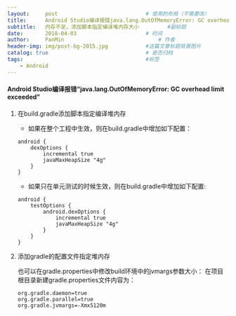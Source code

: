 ```yaml
---
layout:     post                            # 使用的布局（不需要改）
title:      Android Studio编译报错java.lang.OutOfMemoryError: GC overhead limit exceeded      # 标题
subtitle:   内存不足，添加脚本指定编译堆内存大小         #副标题
date:       2018-04-03                      # 时间
author:     PanMin                              # 作者
header-img: img/post-bg-2015.jpg            #这篇文章标题背景图片
catalog: true                               # 是否归档
tags:                                       #标签
    - Android
---
```


#### Android Studio编译报错“java.lang.OutOfMemoryError: GC overhead limit exceeded” 

1. 在build.gradle添加脚本指定编译堆内存
	
	* 如果在整个工程中生效，则在build.gradle中增加如下配置：
	```
	android {
		dexOptions {
        	incremental true
        	javaMaxHeapSize "4g"
    	}
	}
	```
 
	* 如果只在单元测试的时候生效，则在build.gradle中增加如下配置:
	```
	android {
		testOptions {
			android.dexOptions {
	        	incremental true
	        	javaMaxHeapSize "4g"
	    	}
		}
	}
	```
2. 添加gradle的配置文件指定堆内存

	也可以在gradle.properties中修改build环境中的jvmargs参数大小：
	在项目根目录新建gradle.properties文件内容为：
	```
	org.gradle.daemon=true
	org.gradle.parallel=true
	org.gradle.jvmargs=-Xmx5120m
	```
